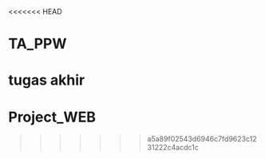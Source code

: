 <<<<<<< HEAD
# TA_PPW
tugas akhir
=======
# Project_WEB
>>>>>>> a5a89f02543d6946c7fd9623c1231222c4acdc1c
